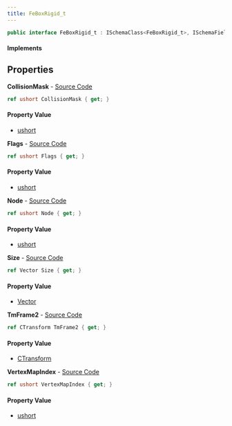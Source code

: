 ```yaml
---
title: FeBoxRigid_t
---
```


```csharp
public interface FeBoxRigid_t : ISchemaClass<FeBoxRigid_t>, ISchemaField, ISchemaClass, INativeHandle
```

#### Implements

## Properties

**CollisionMask** - [Source Code](https://github.com/swiftly-solution/swiftlys2/blob/master/managed/src/SwiftlyS2.Generated/Schemas/Interfaces/FeBoxRigid_t.cs#L20)

```csharp
ref ushort CollisionMask { get; }
```

#### Property Value

- [ushort](https://learn.microsoft.com/dotnet/api/system.uint16)

**Flags** - [Source Code](https://github.com/swiftly-solution/swiftlys2/blob/master/managed/src/SwiftlyS2.Generated/Schemas/Interfaces/FeBoxRigid_t.cs#L26)

```csharp
ref ushort Flags { get; }
```

#### Property Value

- [ushort](https://learn.microsoft.com/dotnet/api/system.uint16)

**Node** - [Source Code](https://github.com/swiftly-solution/swiftlys2/blob/master/managed/src/SwiftlyS2.Generated/Schemas/Interfaces/FeBoxRigid_t.cs#L18)

```csharp
ref ushort Node { get; }
```

#### Property Value

- [ushort](https://learn.microsoft.com/dotnet/api/system.uint16)

**Size** - [Source Code](https://github.com/swiftly-solution/swiftlys2/blob/master/managed/src/SwiftlyS2.Generated/Schemas/Interfaces/FeBoxRigid_t.cs#L22)

```csharp
ref Vector Size { get; }
```

#### Property Value

- [Vector](/docs/api/shared/natives/vector)

**TmFrame2** - [Source Code](https://github.com/swiftly-solution/swiftlys2/blob/master/managed/src/SwiftlyS2.Generated/Schemas/Interfaces/FeBoxRigid_t.cs#L16)

```csharp
ref CTransform TmFrame2 { get; }
```

#### Property Value

- [CTransform](/docs/api/shared/natives/ctransform)

**VertexMapIndex** - [Source Code](https://github.com/swiftly-solution/swiftlys2/blob/master/managed/src/SwiftlyS2.Generated/Schemas/Interfaces/FeBoxRigid_t.cs#L24)

```csharp
ref ushort VertexMapIndex { get; }
```

#### Property Value

- [ushort](https://learn.microsoft.com/dotnet/api/system.uint16)

